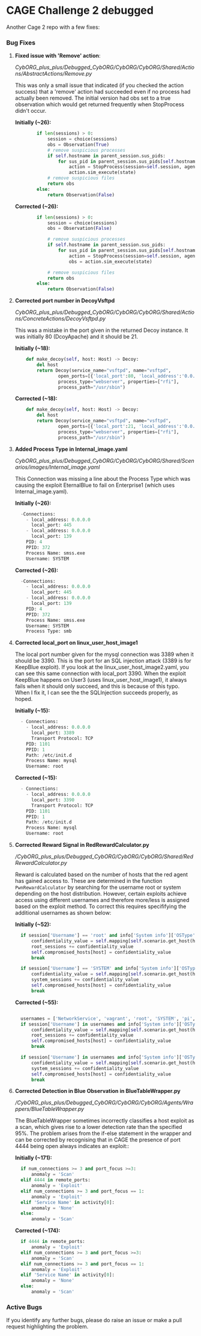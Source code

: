 # CAGE Challenge 2 debugged

Another Cage 2 repo with a few fixes:

### Bug Fixes

1. **Fixed issue with 'Remove' action**: 
    
    *CybORG_plus_plus/Debugged_CybORG/CybORG/CybORG/Shared/Actions/AbstractActions/Remove.py*
    
    This was only a small issue that indicated (if you checked the action success) that a 'remove' action had succeeded even if no process had actually been removed. The initial version had  obs set to a true observation which would get returned frequently when StopProcess didn't occur.
    
    **Initially (~26):**
    
    ```python
            if len(sessions) > 0:
                session = choice(sessions)
                obs = Observation(True)
                # remove suspicious processes
                if self.hostname in parent_session.sus_pids:
                    for sus_pid in parent_session.sus_pids[self.hostname]:
                        action = StopProcess(session=self.session, agent=self.agent, target_session=session.ident, pid=sus_pid)
                        action.sim_execute(state)
                # remove suspicious files
                return obs
            else:
                return Observation(False)
    
    ```
    
    **Corrected (~26):**
    
    ```python
            if len(sessions) > 0:
                session = choice(sessions)
                obs = Observation(False)
    
                # remove suspicious processes
                if self.hostname in parent_session.sus_pids:
                    for sus_pid in parent_session.sus_pids[self.hostname]:
                        action = StopProcess(session=self.session, agent=self.agent, target_session=session.ident, pid=sus_pid)
                        obs = action.sim_execute(state)
    
                # remove suspicious files
                return obs
            else:
                return Observation(False)
    ```
    
2. **Corrected port number in DecoyVsftpd**
    
    *CybORG_plus_plus/Debugged_CybORG/CybORG/CybORG/Shared/Actions/ConcreteActions/DecoyVsftpd.py*
    
    This was a mistake in the port given in the returned Decoy instance. It was initially 80 (DcoyApache) and it should be 21.
    
     **Initially (~18):**
    
    ```python
        def make_decoy(self, host: Host) -> Decoy:
            del host
            return Decoy(service_name="vsftpd", name="vsftpd",
                    open_ports=[{'local_port':80, 'local_address':'0.0.0.0'}],
                    process_type="webserver", properties=["rfi"],
                    process_path="/usr/sbin")
    ```
    
    **Corrected (~18):**
    
    ```python
        def make_decoy(self, host: Host) -> Decoy:
            del host
            return Decoy(service_name="vsftpd", name="vsftpd",
                    open_ports=[{'local_port':21, 'local_address':'0.0.0.0'}],
                    process_type="webserver", properties=["rfi"],
                    process_path="/usr/sbin")
    ```
    
3. **Added Process Type in Internal_image.yaml**
    
    *CybORG_plus_plus/Debugged_CybORG/CybORG/CybORG/Shared/Scenarios/images/Internal_image.yaml*
    
    This Connection was missing a line about the Process Type which was causing the exploit EternalBlue to fail on Enterprise1 (which uses Internal_image.yaml).
    
     **Initially (~26):**
    
    ```python
      -Connections:
        - local_address: 0.0.0.0
          local_port: 445
        - local_address: 0.0.0.0
          local_port: 139
        PID: 4
        PPID: 372
        Process Name: smss.exe
        Username: SYSTEM
    ```
    
    **Corrected (~26):**
    
    ```python
      -Connections:
        - local_address: 0.0.0.0
          local_port: 445
        - local_address: 0.0.0.0
          local_port: 139
        PID: 4
        PPID: 372
        Process Name: smss.exe
        Username: SYSTEM
        Process Type: smb
    ```
    

4. **Corrected local_port on linux_user_host_image1**
    
    The local port number given for the mysql connection was 3389 when it should be 3390. This is the port for an SQL injection attack (3389 is for KeepBlue exploit). If you look at the linux_user_host_image2.yaml, you can see this same connection with local_port 3390.  When the exploit KeepBlue happens on User3 (uses linux_user_host_image1), it always fails when it should only succeed, and this is because of this typo. When I fix it, I can see the the SQLInjection succeeds properly, as hoped.
    
    **Initially (~15):**
    
    ```python
      - Connections:
        - local_address: 0.0.0.0
          local_port: 3389
          Transport Protocol: TCP
        PID: 1101
        PPID: 1
        Path: /etc/init.d
        Process Name: mysql
        Username: root
    ```
    
    **Corrected (~15):**
    
    ```python
      - Connections:
        - local_address: 0.0.0.0
          local_port: 3390
          Transport Protocol: TCP
        PID: 1101
        PPID: 1
        Path: /etc/init.d
        Process Name: mysql
        Username: root
    ```
    
5. **Corrected Reward Signal in RedRewardCalculator.py** 

    */CybORG_plus_plus/Debugged_CybORG/CybORG/CybORG/Shared/RedRewardCalculator.py*

    Reward is calculated based on the number of hosts that the red agent has gained access to. These are determined in the function ```PwnRewardCalculator``` by searching for the username root or system depending on the host distribution. However, certain exploits achieve access using different usernames and therefore more/less is assigned based on the exploit method. To correct this requires specififying the additional usernames as shown below:

    **Initially (~52):**
    
    ```python
      if session['Username'] == 'root' and info['System info']['OSType'] == OperatingSystemType.LINUX:
          confidentiality_value = self.mapping[self.scenario.get_host(host).get('ConfidentialityValue', 'Low')]
          root_sessions += confidentiality_value
          self.compromised_hosts[host] = confidentiality_value
          break

      if session['Username'] == 'SYSTEM' and info['System info']['OSType'] == OperatingSystemType.WINDOWS:
          confidentiality_value = self.mapping[self.scenario.get_host(host).get('ConfidentialityValue', 'Low')]
          system_sessions += confidentiality_value
          self.compromised_hosts[host] = confidentiality_value
          break
    ```
    
    **Corrected (~55):**
    
    ```python

      usernames = ['NetworkService', 'vagrant', 'root', 'SYSTEM', 'pi',  'www-data']                       
      if session['Username'] in usernames and info['System info']['OSType'] == OperatingSystemType.LINUX:
          confidentiality_value = self.mapping[self.scenario.get_host(host).get('ConfidentialityValue', 'Low')]
          root_sessions += confidentiality_value
          self.compromised_hosts[host] = confidentiality_value
          break

      if session['Username'] in usernames and info['System info']['OSType'] == OperatingSystemType.WINDOWS:
          confidentiality_value = self.mapping[self.scenario.get_host(host).get('ConfidentialityValue', 'Low')]
          system_sessions += confidentiality_value
          self.compromised_hosts[host] = confidentiality_value
          break  
    ```

6. **Corrected Detection in Blue Observation in BlueTableWrapper.py**

    */CybORG_plus_plus/Debugged_CybORG/CybORG/CybORG/Agents/Wrappers/BlueTableWrapper.py*

    The BlueTableWrapper sometimes incorrectly classifies a host exploit as a scan, which gives rise to a lower detection rate than the specified 95%. The problem arises from the if-else statement in the wrapper and can be corrected by recognising that in CAGE the presence of port 4444 being open always indicates an exploit::

    **Initially (~171):**
    
    ```python
      if num_connections >= 3 and port_focus >=3:
          anomaly = 'Scan'
      elif 4444 in remote_ports:
          anomaly = 'Exploit'
      elif num_connections >= 3 and port_focus == 1:
          anomaly = 'Exploit'
      elif 'Service Name' in activity[0]:
          anomaly = 'None'
      else:
          anomaly = 'Scan'
    ```
    
    **Corrected (~174):**
    
    ```python
      if 4444 in remote_ports:
          anomaly = 'Exploit'
      elif num_connections >= 3 and port_focus >=3:
          anomaly = 'Scan'
      elif num_connections >= 3 and port_focus == 1:
          anomaly = 'Exploit'
      elif 'Service Name' in activity[0]:
          anomaly = 'None'
      else:
          anomaly = 'Scan'
    ```

### Active Bugs

If you identify any further bugs, please do raise an issue or make a pull request highlighting the problem.
